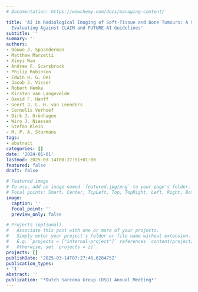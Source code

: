 ```yaml
---
# Documentation: https://wowchemy.com/docs/managing-content/

title: 'AI in Radiological Imaging of Soft-Tissue and Bone Tumours: A Systematic Review
  Evaluating Against CLAIM and FUTURE-AI Guidelines'
subtitle: ''
summary: ''
authors:
- Douwe J. Spaanderman
- Matthew Marzetti
- Xinyi Wan
- Andrew F. Scarsbrook
- Philip Robinson
- Edwin H. G. Oei
- Jacob J. Visser
- Robert Hemke
- Kirsten van Langevelde
- David F. Hanff
- Geert J. L. H. van Leenders
- Cornelis Verhoef
- Dirk J. Grünhagen
- Wiro J. Niessen
- Stefan Klein
- M. P. A. Starmans
tags:
- abstract
categories: []
date: '2024-01-01'
lastmod: 2025-03-14T08:27:51+01:00
featured: false
draft: false

# Featured image
# To use, add an image named `featured.jpg/png` to your page's folder.
# Focal points: Smart, Center, TopLeft, Top, TopRight, Left, Right, BottomLeft, Bottom, BottomRight.
image:
  caption: ''
  focal_point: ''
  preview_only: false

# Projects (optional).
#   Associate this post with one or more of your projects.
#   Simply enter your project's folder or file name without extension.
#   E.g. `projects = ["internal-project"]` references `content/project/deep-learning/index.md`.
#   Otherwise, set `projects = []`.
projects: []
publishDate: '2025-03-14T07:27:46.628475Z'
publication_types:
- '1'
abstract: ''
publication: '*Dutch Sarcoma Group (DSG) Annual Meeting*'
---
```

